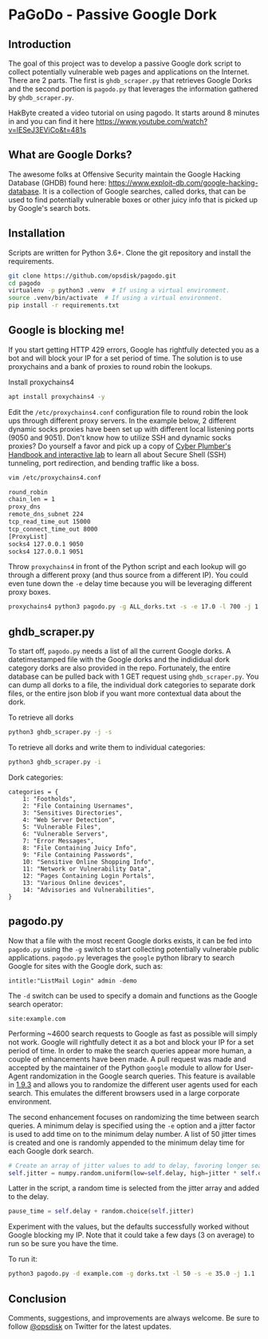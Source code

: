 # PaGoDo - Passive Google Dork

## Introduction

The goal of this project was to develop a passive Google dork script to collect potentially vulnerable web pages and
applications on the Internet.  There are 2 parts.  The first is `ghdb_scraper.py` that retrieves Google Dorks and the
second portion is `pagodo.py` that leverages the information gathered by `ghdb_scraper.py`.

HakByte created a video tutorial on using pagodo.  It starts around 8 minutes in and you can find it here
<https://www.youtube.com/watch?v=lESeJ3EViCo&t=481s>

## What are Google Dorks?

The awesome folks at Offensive Security maintain the Google Hacking Database (GHDB) found here:
<https://www.exploit-db.com/google-hacking-database>.  It is a collection of Google searches, called dorks, that can be
used to find potentially vulnerable boxes or other juicy info that is picked up by Google's search bots.  

## Installation

Scripts are written for Python 3.6+.  Clone the git repository and install the requirements.

```bash
git clone https://github.com/opsdisk/pagodo.git
cd pagodo
virtualenv -p python3 .venv  # If using a virtual environment.
source .venv/bin/activate  # If using a virtual environment.
pip install -r requirements.txt
```

## Google is blocking me!

If you start getting HTTP 429 errors, Google has rightfully detected you as a bot and will block your IP for a set
period of time.  The solution is to use proxychains and a bank of proxies to round robin the lookups.

Install proxychains4

```bash
apt install proxychains4 -y
```

Edit the `/etc/proxychains4.conf` configuration file to round robin the look ups through different proxy servers.  In
the example below, 2 different dynamic socks proxies have been set up with different local listening ports
(9050 and 9051).  Don't know how to utilize SSH and dynamic socks proxies?  Do yourself a favor and pick up a copy of
[Cyber Plumber's Handbook and interactive lab](https://gumroad.com/l/cph_book_and_lab) to learn all about Secure Shell
(SSH) tunneling, port redirection, and bending traffic like a boss.

```bash
vim /etc/proxychains4.conf
```

```bash
round_robin
chain_len = 1
proxy_dns
remote_dns_subnet 224
tcp_read_time_out 15000
tcp_connect_time_out 8000
[ProxyList]
socks4 127.0.0.1 9050
socks4 127.0.0.1 9051
```

Throw `proxychains4` in front of the Python script and each lookup will go through a different proxy (and thus source
from a different IP).  You could even tune down the `-e` delay time because you will be leveraging different proxy boxes.

```bash
proxychains4 python3 pagodo.py -g ALL_dorks.txt -s -e 17.0 -l 700 -j 1.1
```

## ghdb_scraper.py

To start off, `pagodo.py` needs a list of all the current Google dorks.  A datetimestamped file with the Google dorks
and the indididual dork category dorks are also provided in the repo.  Fortunately, the entire database can be pulled
back with 1 GET request using `ghdb_scraper.py`.  You can dump all dorks to a file, the individual dork categories to
separate dork files, or the entire json blob if you want more contextual data about the dork.

To retrieve all dorks

```bash
python3 ghdb_scraper.py -j -s
```

To retrieve all dorks and write them to individual categories:

```bash
python3 ghdb_scraper.py -i
```

Dork categories:

```none
categories = {
    1: "Footholds",
    2: "File Containing Usernames",
    3: "Sensitives Directories",
    4: "Web Server Detection",
    5: "Vulnerable Files",
    6: "Vulnerable Servers",
    7: "Error Messages",
    8: "File Containing Juicy Info",
    9: "File Containing Passwords",
    10: "Sensitive Online Shopping Info",
    11: "Network or Vulnerability Data",
    12: "Pages Containing Login Portals",
    13: "Various Online devices",
    14: "Advisories and Vulnerabilities",
}
```


## pagodo.py

Now that a file with the most recent Google dorks exists, it can be fed into `pagodo.py` using the `-g` switch to start
collecting potentially vulnerable public applications.  `pagodo.py` leverages the `google` python library to search
Google for sites with the Google dork, such as:

```none
intitle:"ListMail Login" admin -demo
```

The `-d` switch can be used to specify a domain and functions as the Google search operator:

```none
site:example.com
```

Performing ~4600 search requests to Google as fast as possible will simply not work.  Google will rightfully detect it
as a bot and block your IP for a set period of time.  In order to make the search queries appear more human, a couple of
enhancements have been made.  A pull request was made and accepted by the maintainer of the Python `google` module to
allow for User-Agent randomization in the Google search queries.  This feature is available in
[1.9.3](https://pypi.python.org/pypi/google) and allows you to randomize the different user agents used for each search.
This emulates the different browsers used in a large corporate environment.

The second enhancement focuses on randomizing the time between search queries.  A minimum delay is specified using the
`-e` option and a jitter factor is used to add time on to the minimum delay number. A list of 50 jitter times is created
and one is randomly appended to the minimum delay time for each Google dork search.

```python
# Create an array of jitter values to add to delay, favoring longer search times.
self.jitter = numpy.random.uniform(low=self.delay, high=jitter * self.delay, size=(50,))
```

Latter in the script, a random time is selected from the jitter array and added to the delay.

```python
pause_time = self.delay + random.choice(self.jitter)
```

Experiment with the values, but the defaults successfully worked without Google blocking my IP.  Note that it could take
a few days (3 on average) to run so be sure you have the time.

To run it:

```bash
python3 pagodo.py -d example.com -g dorks.txt -l 50 -s -e 35.0 -j 1.1
```

## Conclusion

Comments, suggestions, and improvements are always welcome.  Be sure to follow [@opsdisk](https://twitter.com/opsdisk)
on Twitter for the latest updates.
